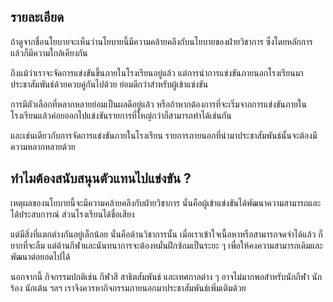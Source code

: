 ## รายละเอียด
ถ้าดูจากชื่อนโยบายจะเห็นว่านโยบายนี้มีความคล้ายคลึงกับนโยบายของฝ่ายวิชาการ ซึ่งโดยหลักการแล้วก็มีความใกล้เคียงกัน

ถึงแม้ว่าเราจะจัดการแข่งขันขึ้นภายในโรงเรียนอยู่แล้ว แต่การนำการแข่งขันภายนอกโรงเรียนมาประชาสัมพันธ์ด้วยควบคู่กันไปด้วย ย่อมดีกว่าสำหรับผู้เข้าแข่งขัน

การมีตัวเลือกที่หลากหลายย่อมเป็นผลดีอยู่แล้ว หรือถ้าหากต้องการที่จะเริ่มจากการแข่งขันภายในโรงเรียนแล้วค่อยออกไปแข่งขันรายการที่ใหญ่กว่าก็สามารถทำได้เช่นกัน

และเช่นเดียวกับการจัดการแข่งขันภายในโรงเรียน รายการภายนอกที่นำมาประชาสัมพันธ์นั้นจะต้องมีความหลากหลายด้วย

## ทำไมต้องสนับสนุนตัวแทนไปแข่งขัน ?

เหตุผลของนโยบายนี้จะมีความคล้ายคลึงกับฝ่ายวิชาการ นั่นคือผู้เข้าแข่งขันได้พัฒนาความสามารถและได้ประสบการณ์ ส่วนโรงเรียนได้ชื่อเสียง

แต่มีสิ่งที่แตกต่างกันอยู่เล็กน้อย นั่นคือด้านวิชาการนั้น เมื่อเราเข้าใจเนื้อหาหรือสามารถจดจำได้แล้ว ก็ยากที่จะลืม แต่ด้านกีฬาและนันทนาการจะต้องหมั่นฝึกซ้อมเป็นระยะ ๆ เพื่อให้คงความสามารถเดิมและพัฒนาต่อยอดไปได้

นอกจากนี้ กิจกรรมปกติเช่น กีฬาสี สาธิตสัมพันธ์ และเทศกาลต่าง ๆ อาจไม่มากพอสำหรับนักกีฬา นักร้อง นักเต้น ฯลฯ เราจึงควรหากิจกรรมภายนอกมาประชาสัมพันธ์เพิ่มเติมด้วย
<!--stackedit_data:
eyJoaXN0b3J5IjpbLTkzODkxMDI3MiwtMTY4MDc2NzU3LDE3Mj
g0NTcxMTZdfQ==
-->